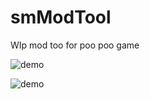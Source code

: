 # smModTool

WIp mod too for poo poo game

![demo](https://scrapmechanic.theguy920.dev/assets/stealin.gif)

![demo](https://scrapmechanic.theguy920.dev/assets/modtoolA.gif)

